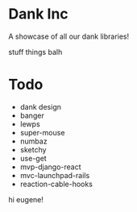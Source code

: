 # Dank Inc

A showcase of all our dank libraries!

stuff things
balh

# Todo

- dank design
- banger
- lewps
- super-mouse
- numbaz
- sketchy
- use-get
- mvp-django-react
- mvc-launchpad-rails
- reaction-cable-hooks

hi eugene!
